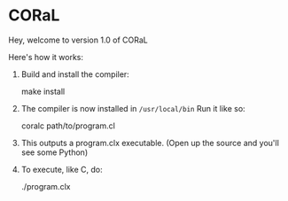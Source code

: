 CORaL
=====

Hey, welcome to version 1.0 of CORaL

Here's how it works:

1. Build and install the compiler:

    make install

2. The compiler is now installed in `/usr/local/bin` Run it like so:

	coralc path/to/program.cl

3. This outputs a program.clx executable. (Open up the source and you'll see some Python)

4. To execute, like C, do:

    ./program.clx
